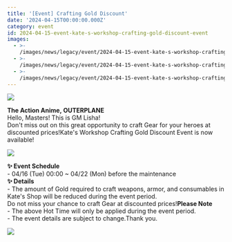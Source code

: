 ```yaml
---
title: '[Event] Crafting Gold Discount'
date: '2024-04-15T00:00:00.000Z'
category: event
id: 2024-04-15-event-kate-s-workshop-crafting-gold-discount-event
images:
  - >-
    /images/news/legacy/event/2024-04-15-event-kate-s-workshop-crafting-gold-discount-event/755ece3afbac4fea967d9969eac08266.webp
  - >-
    /images/news/legacy/event/2024-04-15-event-kate-s-workshop-crafting-gold-discount-event/f8da4525becc44a9936de42c80b2cc48_002.webp
  - >-
    /images/news/legacy/event/2024-04-15-event-kate-s-workshop-crafting-gold-discount-event/c249ca761efa4bbba5941d733087b7db.webp
---
```


![](/images/news/legacy/event/2024-04-15-event-kate-s-workshop-crafting-gold-discount-event/755ece3afbac4fea967d9969eac08266.webp)  

**The Action Anime, OUTERPLANE**  
Hello, Masters! This is GM Lisha!  
Don't miss out on this great opportunity to craft Gear for your heroes at discounted prices!Kate's Workshop Crafting Gold Discount Event is now available!

![](/images/news/legacy/event/2024-04-15-event-kate-s-workshop-crafting-gold-discount-event/f8da4525becc44a9936de42c80b2cc48_002.webp)  
  

**✨ Event Schedule**  
\- 04/16 (Tue) 00:00 ~ 04/22 (Mon) before the maintenance  
**✨ Details**  
\- The amount of Gold required to craft weapons, armor, and consumables in Kate's Shop will be reduced during the event period.  
Do not miss your chance to craft Gear at discounted prices!**Please Note**  
\- The above Hot Time will only be applied during the event period.  
\- The event details are subject to change.Thank you.

![](/images/news/legacy/event/2024-04-15-event-kate-s-workshop-crafting-gold-discount-event/c249ca761efa4bbba5941d733087b7db.webp)
